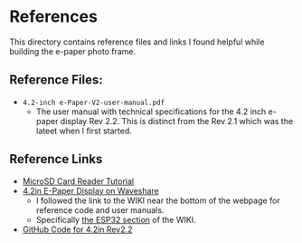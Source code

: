 # References

This directory contains reference files and links I found helpful while building the e-paper photo frame. 

## Reference Files:

- `4.2-inch e-Paper-V2-user-manual.pdf`
  - The user manual with technical specifications for the 4.2 inch e-paper display Rev 2.2. This is distinct from the Rev 2.1 which was the lateet when I first started. 

## Reference Links

- [MicroSD Card Reader Tutorial](https://randomnerdtutorials.com/esp32-microsd-card-arduino/)
- [4.2in E-Paper Display on Waveshare](https://www.waveshare.com/4.2inch-e-paper-module.htm)
  - I followed the link to the WIKI near the bottom of the webpage for reference code and user manuals.
  - Specifically [the ESP32 section](https://www.waveshare.com/wiki/4.2inch_e-Paper_Module_Manual#ESP32.2F8266) of the WIKI.
- [GitHub Code for 4.2in Rev2.2](https://github.com/waveshareteam/e-Paper/tree/master/Arduino/epd4in2_V2)